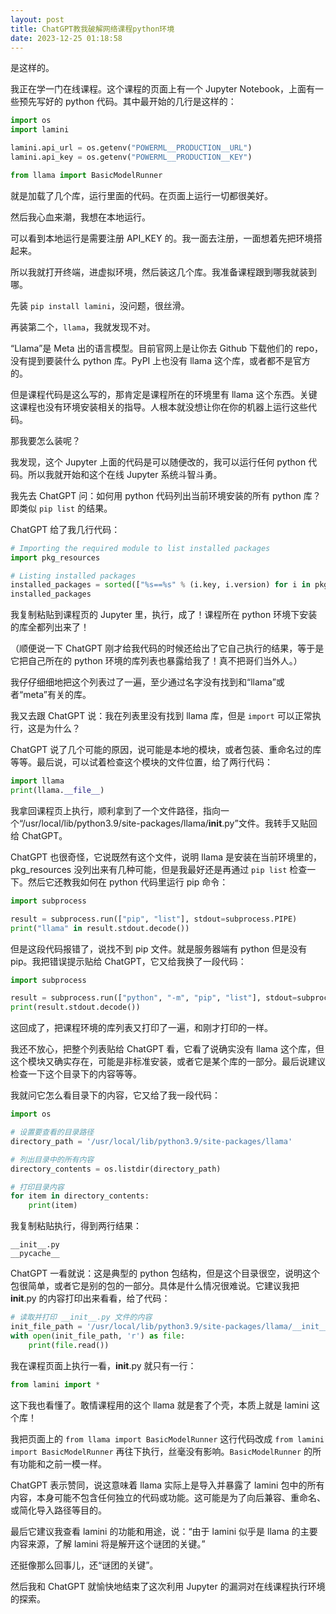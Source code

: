 ```yaml
---
layout: post
title: ChatGPT教我破解网络课程python环境
date: 2023-12-25 01:18:58
---
```


是这样的。

我正在学一门在线课程。这个课程的页面上有一个 Jupyter Notebook，上面有一些预先写好的 python 代码。其中最开始的几行是这样的：
<!--more-->

```python
import os
import lamini

lamini.api_url = os.getenv("POWERML__PRODUCTION__URL")
lamini.api_key = os.getenv("POWERML__PRODUCTION__KEY")

from llama import BasicModelRunner
```

就是加载了几个库，运行里面的代码。在页面上运行一切都很美好。

然后我心血来潮，我想在本地运行。

可以看到本地运行是需要注册 API_KEY 的。我一面去注册，一面想着先把环境搭起来。

所以我就打开终端，进虚拟环境，然后装这几个库。我准备课程跟到哪我就装到哪。

先装 `pip install lamini`，没问题，很丝滑。

再装第二个，`llama`，我就发现不对。

“Llama”是 Meta 出的语言模型。目前官网上是让你去 Github 下载他们的 repo，没有提到要装什么 python 库。PyPI 上也没有 llama 这个库，或者都不是官方的。

但是课程代码是这么写的，那肯定是课程所在的环境里有 llama 这个东西。关键这课程也没有环境安装相关的指导。人根本就没想让你在你的机器上运行这些代码。

那我要怎么装呢？

我发现，这个 Jupyter 上面的代码是可以随便改的，我可以运行任何 python 代码。所以我就开始和这个在线 Jupyter 系统斗智斗勇。

我先去 ChatGPT 问：如何用 python 代码列出当前环境安装的所有 python 库？即类似 `pip list` 的结果。

ChatGPT 给了我几行代码：

```python
# Importing the required module to list installed packages
import pkg_resources

# Listing installed packages
installed_packages = sorted(["%s==%s" % (i.key, i.version) for i in pkg_resources.working_set])
installed_packages
```

我复制粘贴到课程页的 Jupyter 里，执行，成了！课程所在 python 环境下安装的库全都列出来了！

（顺便说一下 ChatGPT 刚才给我代码的时候还给出了它自己执行的结果，等于是它把自己所在的 python 环境的库列表也暴露给我了！真不把哥们当外人。）

我仔仔细细地把这个列表过了一遍，至少通过名字没有找到和“llama”或者“meta”有关的库。

我又去跟 ChatGPT 说：我在列表里没有找到 llama 库，但是 `import` 可以正常执行，这是为什么？

ChatGPT 说了几个可能的原因，说可能是本地的模块，或者包装、重命名过的库等等。最后说，可以试着检查这个模块的文件位置，给了两行代码：

```python
import llama
print(llama.__file__)
```

我拿回课程页上执行，顺利拿到了一个文件路径，指向一个“/usr/local/lib/python3.9/site-packages/llama/__init__.py”文件。我转手又贴回给 ChatGPT。

ChatGPT 也很奇怪，它说既然有这个文件，说明 llama 是安装在当前环境里的，pkg_resources 没列出来有几种可能，但是我最好还是再通过 `pip list` 检查一下。然后它还教我如何在 python 代码里运行 pip 命令：

```python
import subprocess

result = subprocess.run(["pip", "list"], stdout=subprocess.PIPE)
print("llama" in result.stdout.decode())
```

但是这段代码报错了，说找不到 pip 文件。就是服务器端有 python 但是没有 pip。我把错误提示贴给 ChatGPT，它又给我换了一段代码：

```python
import subprocess

result = subprocess.run(["python", "-m", "pip", "list"], stdout=subprocess.PIPE)
print(result.stdout.decode())
```

这回成了，把课程环境的库列表又打印了一遍，和刚才打印的一样。

我还不放心，把整个列表贴给 ChatGPT 看，它看了说确实没有 llama 这个库，但这个模块又确实存在，可能是非标准安装，或者它是某个库的一部分。最后说建议检查一下这个目录下的内容等等。

我就问它怎么看目录下的内容，它又给了我一段代码：

```python
import os

# 设置要查看的目录路径
directory_path = '/usr/local/lib/python3.9/site-packages/llama'

# 列出目录中的所有内容
directory_contents = os.listdir(directory_path)

# 打印目录内容
for item in directory_contents:
    print(item)
```

我复制粘贴执行，得到两行结果：

```
__init__.py
__pycache__
```

ChatGPT 一看就说：这是典型的 python 包结构，但是这个目录很空，说明这个包很简单，或者它是别的包的一部分。具体是什么情况很难说。它建议我把 __init__.py 的内容打印出来看看，给了代码：

```python
# 读取并打印 __init__.py 文件的内容
init_file_path = '/usr/local/lib/python3.9/site-packages/llama/__init__.py'
with open(init_file_path, 'r') as file:
    print(file.read())
```

我在课程页面上执行一看，__init__.py 就只有一行：

```python
from lamini import *
```

这下我也看懂了。敢情课程用的这个 llama 就是套了个壳，本质上就是 lamini 这个库！

我把页面上的 `from llama import BasicModelRunner` 这行代码改成 `from lamini import BasicModelRunner` 再往下执行，丝毫没有影响。`BasicModelRunner` 的所有功能和之前一模一样。

ChatGPT 表示赞同，说这意味着 llama 实际上是导入并暴露了 lamini 包中的所有内容，本身可能不包含任何独立的代码或功能。这可能是为了向后兼容、重命名、或简化导入路径等目的。

最后它建议我查看 lamini 的功能和用途，说：“由于 lamini 似乎是 llama 的主要内容来源，了解 lamini 将是解开这个谜团的关键。”

还挺像那么回事儿，还“谜团的关键”。

然后我和 ChatGPT 就愉快地结束了这次利用 Jupyter 的漏洞对在线课程执行环境的探索。